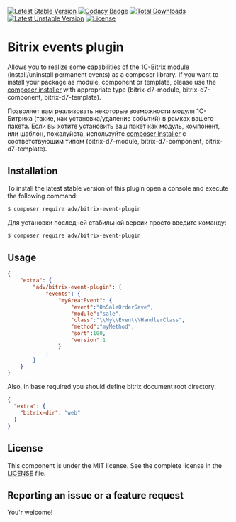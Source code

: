 [![Latest Stable Version](https://poser.pugx.org/adv/bitrix-event-plugin/v/stable)](https://packagist.org/packages/adv/bitrix-event-plugin)
[![Codacy Badge](https://api.codacy.com/project/badge/Grade/6efd39ab17a04c1fbe8335ed997777d6)](https://www.codacy.com/app/ADV_WE/bitrix-event-plugin?utm_source=github.com&amp;utm_medium=referral&amp;utm_content=advwe/bitrix-event-plugin&amp;utm_campaign=Badge_Grade)
[![Total Downloads](https://poser.pugx.org/adv/bitrix-event-plugin/downloads)](https://packagist.org/packages/adv/bitrix-event-plugin)
[![Latest Unstable Version](https://poser.pugx.org/adv/bitrix-event-plugin/v/unstable)](https://packagist.org/packages/adv/bitrix-event-plugin)
[![License](https://poser.pugx.org/adv/bitrix-event-plugin/license)](https://packagist.org/packages/adv/bitrix-event-plugin)

Bitrix events plugin
=====================

Allows you to realize some capabilities of the 1C-Bitrix module (install/uninstall permanent events)
as a composer library.
If you want to install your package as module, component or template, please use the [composer installer](https://github.com/composer/installers) with
appropriate type (bitrix-d7-module, bitrix-d7-component, bitrix-d7-template).

Позволяет вам реализовать некоторые возможности модуля 1С-Битрика (такие, как установка/удаление событий)
в рамках вашего пакета.
Если вы хотите установить ваш пакет как модуль, компонент, или шаблон, пожалуйста, используйте [composer installer](https://github.com/composer/installers)
с соответствующим типом (bitrix-d7-module, bitrix-d7-component, bitrix-d7-template).

Installation
------------

To install the latest stable version of this plugin open a console and execute the following command:

```bash
$ composer require adv/bitrix-event-plugin
```

Для установки последней стабильной версии просто введите команду:

```bash
$ composer require adv/bitrix-event-plugin
```

Usage
-------

```json
{
    "extra": {
        "adv/bitrix-event-plugin": {
            "events": {
                "myGreatEvent": {
                    "event":"OnSaleOrderSave",
                    "module":"sale",
                    "class":"\\My\\Event\\HandlerClass",
                    "method":"myMethod",
                    "sort":100,
                    "version":1
                }
            }
        }
    }
}
```

Also, in base required you should define bitrix document root directory:

```json
{
  "extra": {
    "bitrix-dir": "web"
  }
}
``` 

License
-------
This component is under the MIT license. See the complete license in the [LICENSE](./LICENSE) file.

Reporting an issue or a feature request
---------------------------------------
You'r welcome!